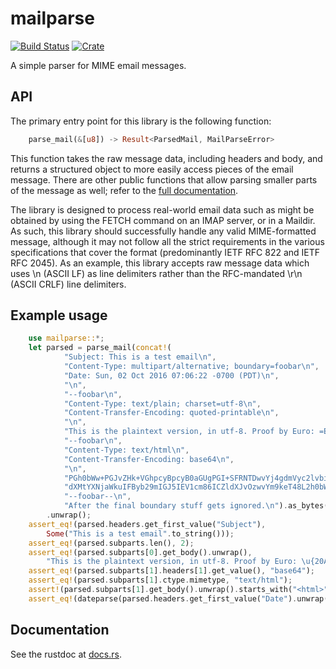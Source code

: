 mailparse
===
[![Build Status](https://travis-ci.org/staktrace/mailparse.svg?branch=master)](https://travis-ci.org/staktrace/mailparse)
[![Crate](https://img.shields.io/crates/v/mailparse.svg)](https://crates.io/crates/mailparse)

A simple parser for MIME email messages.

API
---
The primary entry point for this library is the following function:

```rust
    parse_mail(&[u8]) -> Result<ParsedMail, MailParseError>
```

This function takes the raw message data, including headers and body, and returns a structured object to more easily access pieces of the email message.
There are other public functions that allow parsing smaller parts of the message as well; refer to the [full documentation](https://docs.rs/mailparse/).

The library is designed to process real-world email data such as might be obtained by using the FETCH command on an IMAP server, or in a Maildir.
As such, this library should successfully handle any valid MIME-formatted message, although it may not follow all the strict requirements in the various specifications that cover the format (predominantly IETF RFC 822 and IETF RFC 2045).
As an example, this library accepts raw message data which uses \n (ASCII LF) as line delimiters rather than the RFC-mandated \r\n (ASCII CRLF) line delimiters.

Example usage
---

```rust
    use mailparse::*;
    let parsed = parse_mail(concat!(
            "Subject: This is a test email\n",
            "Content-Type: multipart/alternative; boundary=foobar\n",
            "Date: Sun, 02 Oct 2016 07:06:22 -0700 (PDT)\n",
            "\n",
            "--foobar\n",
            "Content-Type: text/plain; charset=utf-8\n",
            "Content-Transfer-Encoding: quoted-printable\n",
            "\n",
            "This is the plaintext version, in utf-8. Proof by Euro: =E2=82=AC\n",
            "--foobar\n",
            "Content-Type: text/html\n",
            "Content-Transfer-Encoding: base64\n",
            "\n",
            "PGh0bWw+PGJvZHk+VGhpcyBpcyB0aGUgPGI+SFRNTDwvYj4gdmVyc2lvbiwgaW4g \n",
            "dXMtYXNjaWkuIFByb29mIGJ5IEV1cm86ICZldXJvOzwvYm9keT48L2h0bWw+Cg== \n",
            "--foobar--\n",
            "After the final boundary stuff gets ignored.\n").as_bytes())
        .unwrap();
    assert_eq!(parsed.headers.get_first_value("Subject"),
        Some("This is a test email".to_string()));
    assert_eq!(parsed.subparts.len(), 2);
    assert_eq!(parsed.subparts[0].get_body().unwrap(),
        "This is the plaintext version, in utf-8. Proof by Euro: \u{20AC}");
    assert_eq!(parsed.subparts[1].headers[1].get_value(), "base64");
    assert_eq!(parsed.subparts[1].ctype.mimetype, "text/html");
    assert!(parsed.subparts[1].get_body().unwrap().starts_with("<html>"));
    assert_eq!(dateparse(parsed.headers.get_first_value("Date").unwrap().as_str()).unwrap(), 1475417182);
```

Documentation
---
See the rustdoc at [docs.rs](https://docs.rs/mailparse/).
